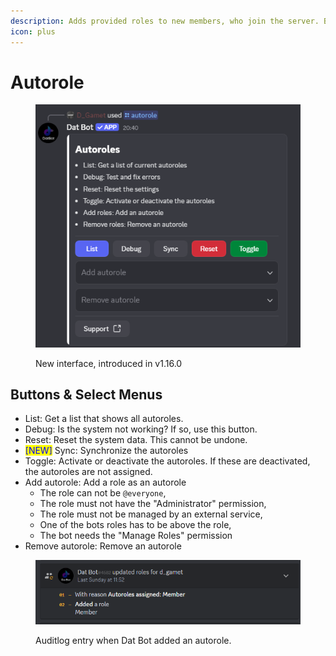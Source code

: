 ```yaml
---
description: Adds provided roles to new members, who join the server. Bots are excluded.
icon: plus
---
```


# Autorole

<figure><img src="../../.gitbook/assets/grafik.png" alt=""><figcaption><p>New interface, introduced in v1.16.0</p></figcaption></figure>

## Buttons & Select Menus

* List: Get a list that shows all autoroles.
* Debug: Is the system not working? If so, use this button.
* Reset: Reset the system data. This cannot be undone.
* <mark style="color:blue;">\[NEW]</mark> Sync: Synchronize the autoroles
* Toggle: Activate or deactivate the autoroles. If these are deactivated, the autoroles are not assigned.
* Add autorole: Add a role as an autorole
  * The role can not be `@everyone`,&#x20;
  * The role must not have the "Administrator" permission,&#x20;
  * The role must not be managed by an external service,
  * One of the bots roles has to be above the role,
  * The bot needs the "Manage Roles" permission
* Remove autorole: Remove an autorole

<figure><img src="../../.gitbook/assets/Screenshot 2023-11-01 103706.png" alt=""><figcaption><p>Auditlog entry when Dat Bot added an autorole.</p></figcaption></figure>

